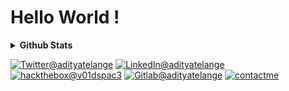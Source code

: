 # Hello World !

<p>
    <details>
        <summary><strong>Github Stats</strong></summary>
        <p><kbd><img width=400 src="https://github-readme-stats.vercel.app/api?username=adityatelange&bg_color=00000000&text_color=58a6ff&hide_border=true&disable_animations=true&include_all_commits=true"><img height=158 width=400 src="https://github-readme-stats.vercel.app/api/top-langs/?username=adityatelange&layout=compact&langs_count=10&bg_color=00000000&text_color=58a6ff&hide_border=true&disable_animations=true&card_width=485&line_height=35" /></kbd></p>
    </details>
</p>


<a href="https://bit.ly/2ZfPIUE"><img src="https://img.shields.io/badge/Twitter--_.svg?style=social&logo=twitter" alt="Twitter@adityatelange"></a>
<a href="https://bit.ly/3junz3J"><img src="https://img.shields.io/badge/LinkedIn--_.svg?style=social&logo=linkedin" alt="LinkedIn@adityatelange"></a>
<a href="https://bit.ly/3npbnCi"><img src="https://img.shields.io/badge/HackTheBox--_.svg?style=social&logo=hackthebox" alt="hackthebox@v01dspac3"></a>
<a href="https://bit.ly/3Epa3GH"><img src="https://img.shields.io/badge/Gitlab--_.svg?style=social&logo=gitlab" alt="Gitlab@adityatelange"></a>
<a href="https://bit.ly/3m7DVRx"><img src="https://img.shields.io/badge/Contact%20Me--_.svg?style=social&logo=mail.ru" alt="contactme"></a>
